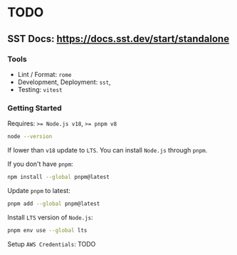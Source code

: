 # TODO

## SST Docs: <https://docs.sst.dev/start/standalone>

### Tools

- Lint / Format: `rome`
- Development, Deployment: `sst`,
- Testing: `vitest`

### Getting Started

Requires: `>= Node.js v18`, `>= pnpm v8`

```sh
node --version
```

If lower than `v18` update to `LTS`. You can install `Node.js` through `pnpm`.

If you don't have `pnpm`:

```sh
npm install --global pnpm@latest
```

Update `pnpm` to latest:

```sh
pnpm add --global pnpm@latest
```

Install `LTS` version of `Node.js`:

```sh
pnpm env use --global lts
```

Setup `AWS Credentials`:
TODO